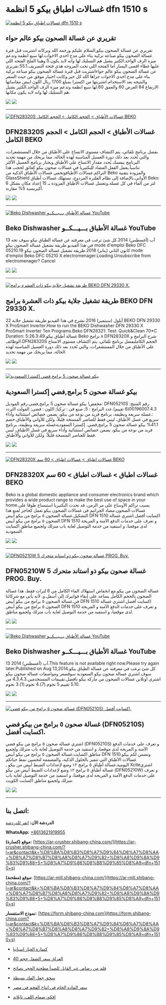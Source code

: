 # غسالات اطباق بيكو 5 انظمة dfn 1510 s

<a href="https://swt.shibang-china.com/?l=ar&img&k=%D8%BA%D8%B3%D8%A7%D9%84%D8%A7%D8%AA+%D8%A7%D8%B7%D8%A8%D8%A7%D9%82+%D8%A8%D9%8A%D9%83%D9%88+5+%D8%A7%D9%86%D8%B8%D9%85%D8%A9+dfn+1510+s" target="_blank">![غسالات اطباق بيكو 5 انظمة dfn 1510 s](http://static.shibang-china.com/all-800x300/431.jpg)</a>

## تقريري عن غسالة الصحون بيكو عالم حواء
تقريري عن غسالة الصحون بيكو,السلام عليكم ورحمة الله وبركاته اشتريت قبل فترة غسالة الصحون بيكو صناعة تركية بناء على مدح احدى الاخوات.لها سبع انظمة وتدعم ميزة الرف الواحد.الكثير يشيل هم التسليك لها وانه لابد يكون.5.وهينا الملح الفتحه اللي عليها غطاء اقصى اليسار اما الفتحه اللي تحت المروحه هذي فتحة التصريف.55.1.تقريري عن غسالة الصحون بيكو عالم حواءاشتريت قبل فترة غسالة الصحون بيكو صناعة تركية بناء على مدح احدى الاخوات جزاها الله كل خير.وكانت اختيار موفق من حيث السعر والنتيجه بعد الاستخدام.اشتريتها من اكسترا بمبلغ 1700 ريال اللون ابيض مقاساتها الارتفاع 84 العرض 60 والعمق 60.لها سبع انظمة وتدعم ميزة الرف الواحد.الكثير يشيل هم التسليك لها وانه لابد يكون مكانها.


<a href="https://whatsapp.shibangsoft.com/WhatsApp.php" target="_blank" title="WhatsApp">![](http://static.shibang-china.com/icon/whatsapp.png)</a> <a href="https://swt.shibang-china.com/?l=ar&icon&k=%D8%BA%D8%B3%D8%A7%D9%84%D8%A7%D8%AA+%D8%A7%D8%B7%D8%A8%D8%A7%D9%82+%D8%A8%D9%8A%D9%83%D9%88+5+%D8%A7%D9%86%D8%B8%D9%85%D8%A9+dfn+1510+s" target="_blank">![](http://static.shibang-china.com/icon/chat-ar.png)</a>

---

<a href="https://swt.shibang-china.com/?l=ar&img&k=%D8%BA%D8%B3%D8%A7%D9%84%D8%A7%D8%AA+%D8%A7%D8%B7%D8%A8%D8%A7%D9%82+%D8%A8%D9%8A%D9%83%D9%88+5+%D8%A7%D9%86%D8%B8%D9%85%D8%A9+dfn+1510+s" target="_blank">![DFN28320S غسالات الأطباق &gt; الحجم الكامل &gt; الحجم الكامل BEKO](http://static.shibang-china.com/all-800x300/381.jpg)</a>

## DFN28320S غسالات الأطباق &gt; الحجم الكامل &gt; الحجم الكامل BEKO
بفضل برنامج تلقائي، يتم اكتشاف مستوى الاتساخ على الأطباق من خلال المستشعرات، والتي تُحدد بعد ذلك دورة الغسيل المناسبة لهذه الحالة، مما يريحك من مهمة تحديد البرنامج بنفسك.يُحدد مقدار الاتساخ على الأطباق ويختار برنامج الغسيل الأكثر تناسباً.يعمل القفل المضاد للبكتيريا في غسالات صحون بيكو كعائق لحجب هذا التراكم.غسالات الأطباقوتحمي غسالات الأطباق الذكية من Beko والمزودة بتقنية GlassShield الأواني.بالإضافة إلى نظام الفلترة المزدوج، تستهلك غسالات أطباق Beko: 6 لتر من الماء في كل غسلة.وتغسل غسالات الأطباق المزودة بـ 15 إعداد مكان بشكل أكبرنسبة 5% مقارنة.


<a href="https://whatsapp.shibangsoft.com/WhatsApp.php" target="_blank" title="WhatsApp">![](http://static.shibang-china.com/icon/whatsapp.png)</a> <a href="https://swt.shibang-china.com/?l=ar&icon&k=%D8%BA%D8%B3%D8%A7%D9%84%D8%A7%D8%AA+%D8%A7%D8%B7%D8%A8%D8%A7%D9%82+%D8%A8%D9%8A%D9%83%D9%88+5+%D8%A7%D9%86%D8%B8%D9%85%D8%A9+dfn+1510+s" target="_blank">![](http://static.shibang-china.com/icon/chat-ar.png)</a>

---

<a href="https://swt.shibang-china.com/?l=ar&img&k=%D8%BA%D8%B3%D8%A7%D9%84%D8%A7%D8%AA+%D8%A7%D8%B7%D8%A8%D8%A7%D9%82+%D8%A8%D9%8A%D9%83%D9%88+5+%D8%A7%D9%86%D8%B8%D9%85%D8%A9+dfn+1510+s" target="_blank">![Beko Dishwasher غسالة الأطباق بـــيـــكــو YouTube](http://static.shibang-china.com/all-800x300/600.jpg)</a>

## Beko Dishwasher غسالة الأطباق بـــيـــكــو YouTube
13 آب (أغسطس) 2014.كل شئ ترغب في معرفته عن غسالة الطباق بيكو سوف تجه في هذا الفيديو.طريقة تشغيل غسالة الصحون بيكو mode d&#39;emploi Beko DFC 05210.19 كانون الثاني (يناير) 2018.طريقة تشغيل غسالة الصحون بيكو mode d&#39;emploi Beko DFC 05210 X.electromenager.Loading.Unsubscribe from electromenager? Cancel


<a href="https://whatsapp.shibangsoft.com/WhatsApp.php" target="_blank" title="WhatsApp">![](http://static.shibang-china.com/icon/whatsapp.png)</a> <a href="https://swt.shibang-china.com/?l=ar&icon&k=%D8%BA%D8%B3%D8%A7%D9%84%D8%A7%D8%AA+%D8%A7%D8%B7%D8%A8%D8%A7%D9%82+%D8%A8%D9%8A%D9%83%D9%88+5+%D8%A7%D9%86%D8%B8%D9%85%D8%A9+dfn+1510+s" target="_blank">![](http://static.shibang-china.com/icon/chat-ar.png)</a>

---

<a href="https://swt.shibang-china.com/?l=ar&img&k=%D8%BA%D8%B3%D8%A7%D9%84%D8%A7%D8%AA+%D8%A7%D8%B7%D8%A8%D8%A7%D9%82+%D8%A8%D9%8A%D9%83%D9%88+5+%D8%A7%D9%86%D8%B8%D9%85%D8%A9+dfn+1510+s" target="_blank">![طريقة تشغيل جلاية بيكو ذات العشرة برامج BEKO DFN 29330 X.](http://static.shibang-china.com/all-800x300/173.jpg)</a>

## طريقة تشغيل جلاية بيكو ذات العشرة برامج BEKO DFN 29330 X.
22 أيلول (سبتمبر) 2016.نشرح في هذا الفيديو طريقة تشغيل جلاية BEKO DFN 29330 X ProSmart Inverter.How to run the BEKO Dishwasher DFN 29330 X ProSmart Inverter Ten Programs.Beko DFN28321: Test: Quick&amp;Clean 70*C Duration: 5:26.3:49.غسالة أطباق بيكو Beko ٨ برامج DFN28320X شرح البرامج و الوظائف.DFN28320S الحجم الكاملبفضل برنامج تلقائي، يتم اكتشاف مستوى الاتساخ على الأطباق من خلال المستشعرات، والتي تُحدد بعد ذلك دورة الغسيل المناسبة لهذه الحالة، مما يريحك من مهمة تحديد.


<a href="https://whatsapp.shibangsoft.com/WhatsApp.php" target="_blank" title="WhatsApp">![](http://static.shibang-china.com/icon/whatsapp.png)</a> <a href="https://swt.shibang-china.com/?l=ar&icon&k=%D8%BA%D8%B3%D8%A7%D9%84%D8%A7%D8%AA+%D8%A7%D8%B7%D8%A8%D8%A7%D9%82+%D8%A8%D9%8A%D9%83%D9%88+5+%D8%A7%D9%86%D8%B8%D9%85%D8%A9+dfn+1510+s" target="_blank">![](http://static.shibang-china.com/icon/chat-ar.png)</a>

---

<a href="https://swt.shibang-china.com/?l=ar&img&k=%D8%BA%D8%B3%D8%A7%D9%84%D8%A7%D8%AA+%D8%A7%D8%B7%D8%A8%D8%A7%D9%82+%D8%A8%D9%8A%D9%83%D9%88+5+%D8%A7%D9%86%D8%B8%D9%85%D8%A9+dfn+1510+s" target="_blank">![بيكو غسالة صحون 5 برامج,فضي إكسترا السعودية](http://static.shibang-china.com/all-800x300/1065.jpg)</a>

## بيكو غسالة صحون 5 برامج,فضي إكسترا السعودية
مخفض! بيكو غسالة صحون 5 برامج,فضي.رقم الموديل: DFN05210S رقم المنتج: 00196007.4.3(6 تقييم).عدد البرامج : 5; صنع فى : تركيا; اللون : فضي; الفولت التردد :.غسلة سريعة ونظيفة، برنامج فريد من نوعه من بيكو، يضمن خصائص استثنائية وأداء سريع في غسل الأطباق، ليس فقط للعناصر المتسخة قليلاً، ولكن للأواني والأطباق.خصم 41.1% بيكو غسالة صحون 5 برامج,فضي. إكسترا السعوديةغسلة سريعة ونظيفة، برنامج فريد من نوعه من بيكو، يضمن خصائص استثنائية وأداء سريع في غسل الأطباق، ليس فقط للعناصر المتسخة قليلاً، ولكن للأواني والأطباق.


<a href="https://whatsapp.shibangsoft.com/WhatsApp.php" target="_blank" title="WhatsApp">![](http://static.shibang-china.com/icon/whatsapp.png)</a> <a href="https://swt.shibang-china.com/?l=ar&icon&k=%D8%BA%D8%B3%D8%A7%D9%84%D8%A7%D8%AA+%D8%A7%D8%B7%D8%A8%D8%A7%D9%82+%D8%A8%D9%8A%D9%83%D9%88+5+%D8%A7%D9%86%D8%B8%D9%85%D8%A9+dfn+1510+s" target="_blank">![](http://static.shibang-china.com/icon/chat-ar.png)</a>

---

<a href="https://swt.shibang-china.com/?l=ar&img&k=%D8%BA%D8%B3%D8%A7%D9%84%D8%A7%D8%AA+%D8%A7%D8%B7%D8%A8%D8%A7%D9%82+%D8%A8%D9%8A%D9%83%D9%88+5+%D8%A7%D9%86%D8%B8%D9%85%D8%A9+dfn+1510+s" target="_blank">![DFN28320X غسالات اطباق &gt; غسالات اطباق &gt; 60 سم BEKO](http://static.shibang-china.com/all-800x300/517.jpg)</a>

## DFN28320X غسالات اطباق &gt; غسالات اطباق &gt; 60 سم BEKO
Beko is a global domestic appliance and consumer electronics brand which provides a wide product range to make the best use of space in your home.بسبب تراكم الأوساخ على مر الزمن، قد تحدث البكتيريا استنساخ طوقا على غسالات الصحون.مضاد الجراثيم فى غسالات الصحون بيكو تعمل كحاجز لمنع هذا التشكيل.غسالة الصحون ٥ برامج من بيكو أبيض DFN 1510 اكسايت أفضل.اشتري غسالة الصحون ٥ برامج من بيكو أبيض DFN 1510 و تعرف على خدمات الدفع الآمنة و المريحة لدى موقعنا، و استفيد من خدمة التوصيل لغاية باب منزلك ولجميع مناطق اكسايت السعودية.


<a href="https://whatsapp.shibangsoft.com/WhatsApp.php" target="_blank" title="WhatsApp">![](http://static.shibang-china.com/icon/whatsapp.png)</a> <a href="https://swt.shibang-china.com/?l=ar&icon&k=%D8%BA%D8%B3%D8%A7%D9%84%D8%A7%D8%AA+%D8%A7%D8%B7%D8%A8%D8%A7%D9%82+%D8%A8%D9%8A%D9%83%D9%88+5+%D8%A7%D9%86%D8%B8%D9%85%D8%A9+dfn+1510+s" target="_blank">![](http://static.shibang-china.com/icon/chat-ar.png)</a>

---

<a href="https://swt.shibang-china.com/?l=ar&img&k=%D8%BA%D8%B3%D8%A7%D9%84%D8%A7%D8%AA+%D8%A7%D8%B7%D8%A8%D8%A7%D9%82+%D8%A8%D9%8A%D9%83%D9%88+5+%D8%A7%D9%86%D8%B8%D9%85%D8%A9+dfn+1510+s" target="_blank">![DFN05210W غسالة صحون بيكو ذو استاند متحرك 5 PROG. Buy.](http://static.shibang-china.com/all-800x300/358.jpg)</a>

## DFN05210W غسالة صحون بيكو ذو استاند متحرك 5 PROG. Buy.
غسالة الصحون من بيكو.مع انخفاض استهلاك الماء الكامل من 6 لترات فقط، هذا غسالة الصحون بالحجم الكامل يساعد على إبقاء فواتيرك إلى أسفل.و، لأنه يأتي مع شركائنا في.غسالة الصحون ٥ برامج من بيكو أبيض DFN 1510 اكسايت أفضل.اشتري غسالة الصحون ٥ برامج من بيكو أبيض DFN 1510 و تعرف على خدمات الدفع الآمنة و المريحة لدى موقعنا، و استفيد من خدمة التوصيل لغاية باب منزلك ولجميع مناطق.


<a href="https://whatsapp.shibangsoft.com/WhatsApp.php" target="_blank" title="WhatsApp">![](http://static.shibang-china.com/icon/whatsapp.png)</a> <a href="https://swt.shibang-china.com/?l=ar&icon&k=%D8%BA%D8%B3%D8%A7%D9%84%D8%A7%D8%AA+%D8%A7%D8%B7%D8%A8%D8%A7%D9%82+%D8%A8%D9%8A%D9%83%D9%88+5+%D8%A7%D9%86%D8%B8%D9%85%D8%A9+dfn+1510+s" target="_blank">![](http://static.shibang-china.com/icon/chat-ar.png)</a>

---

<a href="https://swt.shibang-china.com/?l=ar&img&k=%D8%BA%D8%B3%D8%A7%D9%84%D8%A7%D8%AA+%D8%A7%D8%B7%D8%A8%D8%A7%D9%82+%D8%A8%D9%8A%D9%83%D9%88+5+%D8%A7%D9%86%D8%B8%D9%85%D8%A9+dfn+1510+s" target="_blank">![Beko Dishwasher غسالة الأطباق بـــيـــكــو YouTube](http://static.shibang-china.com/all-800x300/807.jpg)</a>

## Beko Dishwasher غسالة الأطباق بـــيـــكــو YouTube
13 آب (أغسطس) 2014.This feature is not available right now.Please try again later.Published on Aug 13,2014.كل شئ ترغب في معرفته عن غسالة الطباق بيكو سوف.اشتري غسالة صحون بيكو السعودية سوقسعر ومواصفات غسالة صحون بيكو اشتري اونلاين غسالات الصحون من ماركة بيكو بافضل.تقييمات المستخدمين.4.3.4.3 من 5.10 تقييم.5 نجوم.(7).4 نجوم.(1).3 نجوم.


<a href="https://whatsapp.shibangsoft.com/WhatsApp.php" target="_blank" title="WhatsApp">![](http://static.shibang-china.com/icon/whatsapp.png)</a> <a href="https://swt.shibang-china.com/?l=ar&icon&k=%D8%BA%D8%B3%D8%A7%D9%84%D8%A7%D8%AA+%D8%A7%D8%B7%D8%A8%D8%A7%D9%82+%D8%A8%D9%8A%D9%83%D9%88+5+%D8%A7%D9%86%D8%B8%D9%85%D8%A9+dfn+1510+s" target="_blank">![](http://static.shibang-china.com/icon/chat-ar.png)</a>

---

<a href="https://swt.shibang-china.com/?l=ar&img&k=%D8%BA%D8%B3%D8%A7%D9%84%D8%A7%D8%AA+%D8%A7%D8%B7%D8%A8%D8%A7%D9%82+%D8%A8%D9%8A%D9%83%D9%88+5+%D8%A7%D9%86%D8%B8%D9%85%D8%A9+dfn+1510+s" target="_blank">![غسالة صحون ٥ برامج من بيكو فضي (DFN05210S) اكسايت أفضل.](http://static.shibang-china.com/all-800x300/370.jpg)</a>

## غسالة صحون ٥ برامج من بيكو فضي (DFN05210S) اكسايت أفضل.
اشتري غسالة صحون ٥ برامج من بيكو فضي (DFN05210S) و تعرف على خدمات الدفع الآمنة و المريحة لدى موقعنا، و استفيد من خدمة التوصيل لغاية باب منزلك ولجميع مناطق اكسايت.غسالة الصحون ٥ برامج من بيكو أبيض DFN 1510.وتضمن لكم بيكو غسالات الأطباق التي تتميز بالحلول الذكية، والمصممة لتحسين نمط حياتكم اليومية.غسالة أطباق ٥ برامج ١٢ وضع لإعدادات الضبط أبيض من بيكو ـ Xciteاشتري غسالة أطباق ٥ برامج ١٢ وضع لإعدادات الضبط أبيض من بيكو (DFN05210W) و تعرف على خدمات الدفع الآمنة و المريحة لدى موقعنا، و استفيد من خدمة التوصيل لغاية باب منزلك ولجميع مناطق اكسايت الكويت.


<a href="https://whatsapp.shibangsoft.com/WhatsApp.php" target="_blank" title="WhatsApp">![](http://static.shibang-china.com/icon/whatsapp.png)</a> <a href="https://swt.shibang-china.com/?l=ar&icon&k=%D8%BA%D8%B3%D8%A7%D9%84%D8%A7%D8%AA+%D8%A7%D8%B7%D8%A8%D8%A7%D9%82+%D8%A8%D9%8A%D9%83%D9%88+5+%D8%A7%D9%86%D8%B8%D9%85%D8%A9+dfn+1510+s" target="_blank">![](http://static.shibang-china.com/icon/chat-ar.png)</a>

---
## اتصل بنا:

**الدردشة الآن:** [انقر للدردشة](https://swt.shibang-china.com?l=ar&contact&k=%D8%BA%D8%B3%D8%A7%D9%84%D8%A7%D8%AA+%D8%A7%D8%B7%D8%A8%D8%A7%D9%82+%D8%A8%D9%8A%D9%83%D9%88+5+%D8%A7%D9%86%D8%B8%D9%85%D8%A9+dfn+1510+s)

**WhatsApp:**  [+8613621919955](https://whatsapp.shibangsoft.com/WhatsApp.php)

**موقع (كسارة):** [https://ar-crusher.shibang-china.com/](https://ar-crusher.shibang-china.com/?l=ar&contact&k=%D8%BA%D8%B3%D8%A7%D9%84%D8%A7%D8%AA+%D8%A7%D8%B7%D8%A8%D8%A7%D9%82+%D8%A8%D9%8A%D9%83%D9%88+5+%D8%A7%D9%86%D8%B8%D9%85%D8%A9+dfn+1510+s)

**موقع (مطحنة):** [https://ar-mill.shibang-china.com/](https://ar-mill.shibang-china.com/?l=ar&contact&k=%D8%BA%D8%B3%D8%A7%D9%84%D8%A7%D8%AA+%D8%A7%D8%B7%D8%A8%D8%A7%D9%82+%D8%A8%D9%8A%D9%83%D9%88+5+%D8%A7%D9%86%D8%B8%D9%85%D8%A9+dfn+1510+s)

**نموذج الاستفسار:** [https://form.shibang-china.com](https://form.shibang-china.com?l=ar&contact&k=%D8%BA%D8%B3%D8%A7%D9%84%D8%A7%D8%AA+%D8%A7%D8%B7%D8%A8%D8%A7%D9%82+%D8%A8%D9%8A%D9%83%D9%88+5+%D8%A7%D9%86%D8%B8%D9%85%D8%A9+dfn+1510+s)

* [كسارة الغبار اسبانيا](../19/%D9%83%D8%B3%D8%A7%D8%B1%D8%A9%20%D8%A7%D9%84%D8%BA%D8%A8%D8%A7%D8%B1%20%D8%A7%D8%B3%D8%A8%D8%A7%D9%86%D9%8A%D8%A7.md)

* [العراق سعر الشفل حجم 40](../17/%D8%A7%D9%84%D8%B9%D8%B1%D8%A7%D9%82%20%D8%B3%D8%B9%D8%B1%20%D8%A7%D9%84%D8%B4%D9%81%D9%84%20%D8%AD%D8%AC%D9%85%2040.md)

* [قلم من رصاص غير القابل للصدأ مطحنة الحجر نصائح](../16/%D9%82%D9%84%D9%85%20%D9%85%D9%86%20%D8%B1%D8%B5%D8%A7%D8%B5%20%D8%BA%D9%8A%D8%B1%20%D8%A7%D9%84%D9%82%D8%A7%D8%A8%D9%84%20%D9%84%D9%84%D8%B5%D8%AF%D8%A3%20%D9%85%D8%B7%D8%AD%D9%86%D8%A9%20%D8%A7%D9%84%D8%AD%D8%AC%D8%B1%20%D9%86%D8%B5%D8%A7%D8%A6%D8%AD.md)

* [سحق جعل الفك بسيطة](../17/%D8%B3%D8%AD%D9%82%20%D8%AC%D8%B9%D9%84%20%D8%A7%D9%84%D9%81%D9%83%20%D8%A8%D8%B3%D9%8A%D8%B7%D8%A9.md)

* [سعر الماده الخام في انتاج الفحم في مصر](../17/%D8%B3%D8%B9%D8%B1%20%D8%A7%D9%84%D9%85%D8%A7%D8%AF%D9%87%20%D8%A7%D9%84%D8%AE%D8%A7%D9%85%20%D9%81%D9%8A%20%D8%A7%D9%86%D8%AA%D8%A7%D8%AC%20%D8%A7%D9%84%D9%81%D8%AD%D9%85%20%D9%81%D9%8A%20%D9%85%D8%B5%D8%B1.md)

* [إفكو، صمام اللف، تايلاند](../16/%D8%A5%D9%81%D9%83%D9%88%D8%8C%20%D8%B5%D9%85%D8%A7%D9%85%20%D8%A7%D9%84%D9%84%D9%81%D8%8C%20%D8%AA%D8%A7%D9%8A%D9%84%D8%A7%D9%86%D8%AF.md)
